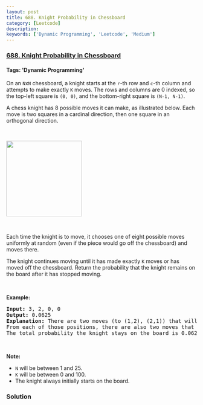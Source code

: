 ```yaml
---
layout: post
title: 688. Knight Probability in Chessboard
category: [Leetcode]
description: 
keywords: ['Dynamic Programming', 'Leetcode', 'Medium']
---
```

### [688. Knight Probability in Chessboard](https://leetcode.com/problems/knight-probability-in-chessboard)

#### Tags: 'Dynamic Programming'

<div class="content__u3I1 question-content__JfgR"><div><p>On an <code>N</code>x<code>N</code> chessboard, a knight starts at the <code>r</code>-th row and <code>c</code>-th column and attempts to make exactly <code>K</code> moves. The rows and columns are 0 indexed, so the top-left square is <code>(0, 0)</code>, and the bottom-right square is <code>(N-1, N-1)</code>.</p>
<p>A chess knight has 8 possible moves it can make, as illustrated below. Each move is two squares in a cardinal direction, then one square in an orthogonal direction.</p>
<p> </p>
<p><img src="https://assets.leetcode.com/uploads/2018/10/12/knight.png" style="width: 200px; height: 200px;"/></p>
<p> </p>
<p>Each time the knight is to move, it chooses one of eight possible moves uniformly at random (even if the piece would go off the chessboard) and moves there.</p>
<p>The knight continues moving until it has made exactly <code>K</code> moves or has moved off the chessboard. Return the probability that the knight remains on the board after it has stopped moving.</p>
<p> </p>
<p><b>Example:</b></p>
<pre><b>Input:</b> 3, 2, 0, 0
<b>Output:</b> 0.0625
<b>Explanation:</b> There are two moves (to (1,2), (2,1)) that will keep the knight on the board.
From each of those positions, there are also two moves that will keep the knight on the board.
The total probability the knight stays on the board is 0.0625.
</pre>
<p> </p>
<p><b>Note:</b></p>
<ul>
<li><code>N</code> will be between 1 and 25.</li>
<li><code>K</code> will be between 0 and 100.</li>
<li>The knight always initially starts on the board.</li>
</ul>
</div></div>

### Solution
